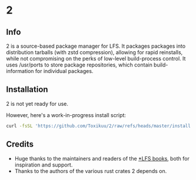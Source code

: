 # 2

## Info
2 is a source-based package manager for LFS. It packages packages into distribution tarballs (with zstd compression), allowing for rapid reinstalls, while not compromising on the perks of low-level build-process control. It uses /usr/ports to store package repositories, which contain build-information for individual packages.

## Installation
2 is not yet ready for use.

However, here's a work-in-progress install script:
```bash
curl -fsSL 'https://github.com/Toxikuu/2/raw/refs/heads/master/install.sh' | sudo bash
```

## Credits
- Huge thanks to the maintainers and readers of the [*LFS books](https://www.linuxfromscratch.org/), both for inspiration and support.
- Thanks to the authors of the various rust crates 2 depends on.
